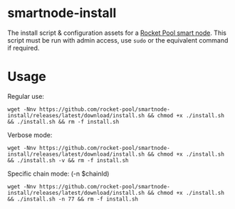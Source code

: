 # smartnode-install
The install script & configuration assets for a [Rocket Pool smart node](https://github.com/rocket-pool/smartnode). This script must be run with admin access, use `sudo` or the equivalent command if required.

# Usage

Regular use:

`wget -Nnv https://github.com/rocket-pool/smartnode-install/releases/latest/download/install.sh && chmod +x ./install.sh && ./install.sh && rm -f install.sh`

Verbose mode:

`wget -Nnv https://github.com/rocket-pool/smartnode-install/releases/latest/download/install.sh && chmod +x ./install.sh && ./install.sh -v && rm -f install.sh`

Specific chain mode: (-n $chainId)

`wget -Nnv https://github.com/rocket-pool/smartnode-install/releases/latest/download/install.sh && chmod +x ./install.sh && ./install.sh -n 77 && rm -f install.sh`
